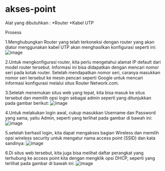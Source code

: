 # akses-point

  Alat yang dibutuhkan :
*Router
*Kabel UTP

  Prosess

1.Menghubungkan Router yang telah terkoneksi dengan router yang akan diatur menggunakan kabel UTP akan menghasilkan konfigurasi seperti ini:
![image](https://github.com/Kerisnakris/akses-point/assets/126413528/0d1ab66e-17f0-4b72-bcf5-47c75d04ec8e)

2.Untuk mengkonfigurasi router, kita perlu mengetahui alamat IP default dari model router tersebut. Informasi ini bisa didapatkan dengan mencari nomor seri pada kotak router. Setelah mendapatkan nomor seri, caranya masukkan nomor seri tersebut ke mesin pencari seperti Google untuk mencari informasi konfigurasi melalui situs Router Network.com.

3.Setelah menemukan situs web yang tepat, kita bisa masuk ke situs tersebut dan memilih opsi login sebagai admin seperti yang ditunjukkan pada gambar berikut:
![image](https://github.com/Kerisnakris/akses-point/assets/126413528/6fe7a9ae-322d-42ae-b8a3-869f807c7c30)

4.Untuk melakukan login awal, cukup masukkan Username dan Password yang sama, yaitu Admin, seperti yang terlihat pada gambar di bawah ini:
![image](https://github.com/Kerisnakris/akses-point/assets/126413528/7ce7749e-94f3-4985-a1e9-59df397111e9)

5.setelah berhasil login, kita dapat mengakses bagian Wireless dan memilih opsi wireless security untuk mengatur nama access point (SSID) dan kata sandinya:
![image](https://github.com/Kerisnakris/akses-point/assets/126413528/4a7a6446-0bda-4dd0-843d-1b85f51f8ada)

6.Di situs web tersebut, kita juga bisa melihat daftar perangkat yang terhubung ke access point kita dengan mengklik opsi DHCP, seperti yang terlihat pada gambar di bawah ini:
![image](https://github.com/Kerisnakris/akses-point/assets/126413528/9393d7fb-5a23-41e5-bc1f-e99082eaa473)

